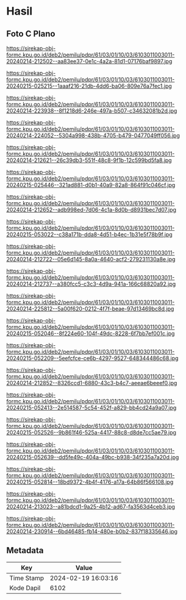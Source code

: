 # Hasil

## Foto C Plano

https://sirekap-obj-formc.kpu.go.id/deb2/pemilu/pdpr/61/03/01/10/03/6103011003011-20240214-212502--aa83ee37-0e1c-4a2a-81d1-07176baf9897.jpg

https://sirekap-obj-formc.kpu.go.id/deb2/pemilu/pdpr/61/03/01/10/03/6103011003011-20240215-025215--1aaaf216-21db-4dd6-ba06-809e76a7fec1.jpg

https://sirekap-obj-formc.kpu.go.id/deb2/pemilu/pdpr/61/03/01/10/03/6103011003011-20240214-223938--8f1218d6-246e-497a-b507-c34632081b2d.jpg

https://sirekap-obj-formc.kpu.go.id/deb2/pemilu/pdpr/61/03/01/10/03/6103011003011-20240214-224052--5304a998-438b-4705-b479-0477049ff056.jpg

https://sirekap-obj-formc.kpu.go.id/deb2/pemilu/pdpr/61/03/01/10/03/6103011003011-20240214-212621--26c39db3-551f-48c8-9f1b-12c599bd5fa8.jpg

https://sirekap-obj-formc.kpu.go.id/deb2/pemilu/pdpr/61/03/01/10/03/6103011003011-20240215-025446--321ad881-d0b1-40a9-82a8-864f91c046cf.jpg

https://sirekap-obj-formc.kpu.go.id/deb2/pemilu/pdpr/61/03/01/10/03/6103011003011-20240214-212652--adb998ed-7d06-4c1a-8d0b-d8931bec7d07.jpg

https://sirekap-obj-formc.kpu.go.id/deb2/pemilu/pdpr/61/03/01/10/03/6103011003011-20240215-053022--c38a171b-dda8-4d51-b4ec-1b31e5f78b9f.jpg

https://sirekap-obj-formc.kpu.go.id/deb2/pemilu/pdpr/61/03/01/10/03/6103011003011-20240214-212722--05e6d145-8a0a-4640-acf2-279231130a8e.jpg

https://sirekap-obj-formc.kpu.go.id/deb2/pemilu/pdpr/61/03/01/10/03/6103011003011-20240214-212737--a380fcc5-c3c3-4d9a-941a-166c68820a92.jpg

https://sirekap-obj-formc.kpu.go.id/deb2/pemilu/pdpr/61/03/01/10/03/6103011003011-20240214-225812--5a00f620-0212-4f7f-beae-97d13469bc8d.jpg

https://sirekap-obj-formc.kpu.go.id/deb2/pemilu/pdpr/61/03/01/10/03/6103011003011-20240215-052046--8f224e60-104f-49dc-8228-6f7bb7ef001c.jpg

https://sirekap-obj-formc.kpu.go.id/deb2/pemilu/pdpr/61/03/01/10/03/6103011003011-20240215-052209--5eefcfce-ce6b-4297-9527-648344486c68.jpg

https://sirekap-obj-formc.kpu.go.id/deb2/pemilu/pdpr/61/03/01/10/03/6103011003011-20240214-212852--8326ccd1-6880-43c3-b4c7-aeeae6beeef0.jpg

https://sirekap-obj-formc.kpu.go.id/deb2/pemilu/pdpr/61/03/01/10/03/6103011003011-20240215-052413--2e514587-5c54-452f-a829-bb4cd24a9a07.jpg

https://sirekap-obj-formc.kpu.go.id/deb2/pemilu/pdpr/61/03/01/10/03/6103011003011-20240215-052526--9b861f46-525a-4417-88c8-d8de7cc5ae79.jpg

https://sirekap-obj-formc.kpu.go.id/deb2/pemilu/pdpr/61/03/01/10/03/6103011003011-20240215-052639--dd5fe49c-404a-49bc-b938-34f235a7a20d.jpg

https://sirekap-obj-formc.kpu.go.id/deb2/pemilu/pdpr/61/03/01/10/03/6103011003011-20240215-052814--18bd9372-4b4f-4176-a17a-64b86f566108.jpg

https://sirekap-obj-formc.kpu.go.id/deb2/pemilu/pdpr/61/03/01/10/03/6103011003011-20240214-213023--a81bdcd1-9a25-4b12-ad67-fa3563d4ceb3.jpg

https://sirekap-obj-formc.kpu.go.id/deb2/pemilu/pdpr/61/03/01/10/03/6103011003011-20240214-230914--6bd46485-fb14-480e-b0b2-837f18335646.jpg


## Metadata

| Key        | Value               |
| ---------- | ------------------- |
| Time Stamp | 2024-02-19 16:03:16 |
| Kode Dapil | 6102                |



